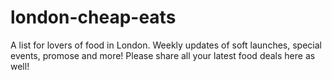 # london-cheap-eats
A list for lovers of food in London. Weekly updates of soft launches, special events, promose and more! Please share all your latest food deals here as well!
